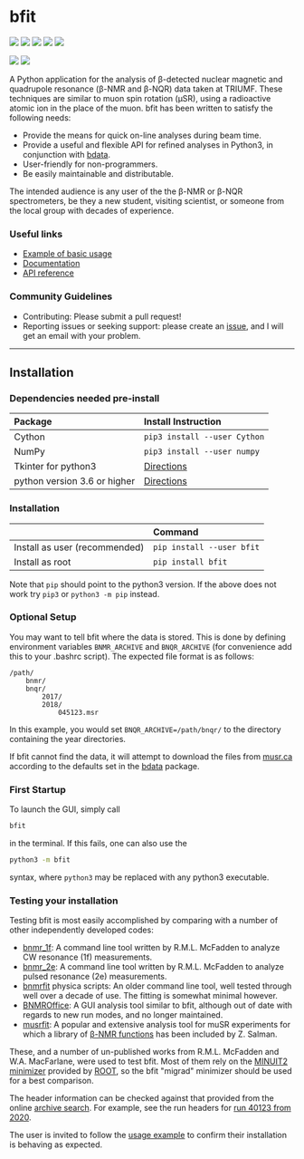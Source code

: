 # bfit

<a href="https://pypi.org/project/bfit/" alt="PyPI Version"><img src="https://img.shields.io/pypi/v/bfit?label=PyPI%20Version"/></a>
<img src="https://img.shields.io/pypi/format/bfit?label=PyPI%20Format"/>
<img src="https://img.shields.io/github/languages/code-size/dfujim/bfit"/>
<img src="https://img.shields.io/tokei/lines/github/dfujim/bfit"/>
<img src="https://img.shields.io/pypi/l/bfit"/>

<a href="https://github.com/dfujim/bfit/commits/master" alt="Commits"><img src="https://img.shields.io/github/commits-since/dfujim/bfit/latest/master"/></a>
<a href="https://github.com/dfujim/bfit/commits/master" alt="Commits"><img src="https://img.shields.io/github/last-commit/dfujim/bfit"/></a>

A Python application for the analysis of β-detected nuclear magnetic and quadrupole resonance (β-NMR and β-NQR) data taken at TRIUMF. These techniques are similar to muon spin rotation (μSR), using a radioactive atomic ion in the place of the muon. bfit has been written to satisfy the following needs: 

* Provide the means for quick on-line analyses during beam time. 
* Provide a useful and flexible API for refined analyses in Python3, in conjunction with [bdata](https://github.com/dfujim/bdata). 
* User-friendly for non-programmers. 
* Be easily maintainable and distributable. 

The intended audience is any user of the the β-NMR or β-NQR spectrometers, be they a new student, visiting scientist, or someone from the local group with decades of experience. 

### Useful links

* [Example of basic usage](https://github.com/dfujim/bfit/wiki/Example-Usage)
* [Documentation](https://github.com/dfujim/bfit/wiki)
* [API reference](https://github.com/dfujim/bfit/wiki/API-Reference)

### Community Guidelines

* Contributing: Please submit a pull request!
* Reporting issues or seeking support: please create an [issue](https://github.com/dfujim/bfit/issues), and I will get an email with your problem. 

---

## Installation

### Dependencies needed pre-install

| Package | Install Instruction |
|:-- | :--|
Cython | `pip3 install --user Cython` |
NumPy | `pip3 install --user numpy` |
| Tkinter for python3 | [Directions](https://tkdocs.com/tutorial/install.html) |
| python version 3.6 or higher | [Directions](https://www.python.org/downloads/) |

### Installation

|  | Command |
|:-- | :--|
Install as user (recommended) | `pip install --user bfit` |
Install as root | `pip install bfit` |

Note that `pip` should point to the python3 version. If the above does not work try `pip3` or `python3 -m pip` instead.

### Optional Setup

You may want to tell bfit where the data is stored. This is done by defining environment variables
`BNMR_ARCHIVE` and `BNQR_ARCHIVE` (for convenience add this to your .bashrc script). The expected file format is as follows: 

    /path/
        bnmr/
        bnqr/
            2017/
            2018/
                045123.msr

In this example, you would set `BNQR_ARCHIVE=/path/bnqr/` to the directory containing the year directories.

If bfit cannot find the data, it will attempt to download the files from [musr.ca](http://musr.ca/mud/runSel.html) according to the defaults set in the [bdata](https://pypi.org/project/bdata/) package. 

### First Startup 

To launch the GUI, simply call 

```bash
bfit
```

in the terminal. If this fails, one can also use the 

```bash
python3 -m bfit
```

syntax, where ``python3`` may be replaced with any python3 executable. 

### Testing your installation 

Testing bfit is most easily accomplished by comparing with a number of other independently developed codes:

* [bnmr_1f](https://gitlab.com/rmlm/bnmr_1f): A command line tool written by R.M.L. McFadden to analyze CW resonance (1f) measurements.
* [bnmr_2e](https://gitlab.com/rmlm/bnmr_2e): A command line tool written by R.M.L. McFadden to analyze pulsed resonance (2e) measurements. 
* [bnmrfit](https://gitlab.com/rmlm/bnmrfit) physica scripts: An older command line tool, well tested through well over a decade of use. The fitting is somewhat minimal however. 
* [BNMROffice](https://github.com/hsaadaoui/bnmroffice): A GUI analysis tool similar to bfit, although out of date with regards to new run modes, and no longer maintained. 
* [musrfit](http://lmu.web.psi.ch/musrfit/user/html/index.html#): A popular and extensive analysis tool for muSR experiments for which a library of [β-NMR functions](http://lmu.web.psi.ch/musrfit/user/html/user-libs.html) has been included by Z. Salman. 

These, and a number of un-published works from R.M.L. McFadden and W.A. MacFarlane, were used to test bfit. Most of them rely on the [MINUIT2 minimizer](https://root.cern.ch/doc/master/Minuit2Page.html) provided by [ROOT](https://root.cern/), so the bfit "migrad" minimizer should be used for a best comparison.

The header information can be checked against that provided from the online [archive search](https://musr.ca/mud/runSel.html). For example, see the run headers for [run 40123 from 2020](https://musr.ca/mud/mud_hdrs.php?ray=Run%2040123%20from%20BNMR%20in%202020&cmd=heads&fn=data/BNMR/2020/040123.msr). 

The user is invited to follow the [usage example](https://github.com/dfujim/bfit/wiki/Example-Usage) to confirm their installation is behaving as expected.
